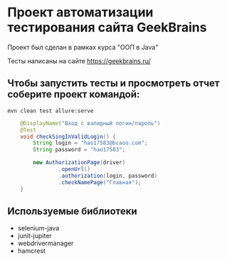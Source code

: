 # Проект автоматизации тестирования сайта GeekBrains
Проект был сделан в рамках курса "ООП в Java"

Тесты написаны на сайте https://geekbrains.ru/

## Чтобы запустить тесты и просмотреть отчет соберите проект командой:

```mvn
mvn clean test allure:serve
```


```java
    @DisplayName("Вход с валидный логин/пароль")
    @Test
    void checkSingInValidLogin() {
        String login = "hao17583@bcaoo.com";
        String password = "hao17583";

        new AuthorizationPage(driver)
                .openUrl()
                .authorization(login, password)
                .checkNamePage("Главная");
    }
```
## Используемые библиотеки

  - selenium-java
  - junit-jupiter
  - webdrivermanager
  - hamcrest